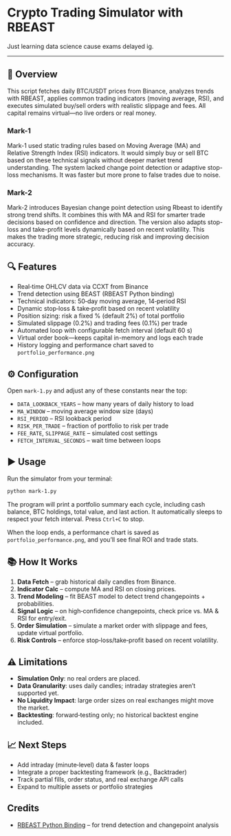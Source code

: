 # Crypto Trading Simulator with RBEAST

Just learning data science cause exams delayed ig.

---

## 🚀 Overview
This script fetches daily BTC/USDT prices from Binance, analyzes trends with RBEAST, applies common trading indicators (moving average, RSI), and executes simulated buy/sell orders with realistic slippage and fees. All capital remains virtual—no live orders or real money.

### Mark-1
Mark-1 used static trading rules based on Moving Average (MA) and Relative Strength Index (RSI) indicators. It would simply buy or sell BTC based on these technical signals without deeper market trend understanding. The system lacked change point detection or adaptive stop-loss mechanisms. It was faster but more prone to false trades due to noise.

### Mark-2
Mark-2 introduces Bayesian change point detection using Rbeast to identify strong trend shifts. It combines this with MA and RSI for smarter trade decisions based on confidence and direction. The version also adapts stop-loss and take-profit levels dynamically based on recent volatility. This makes the trading more strategic, reducing risk and improving decision accuracy.

## 🔍 Features
- Real‑time OHLCV data via CCXT from Binance
- Trend detection using BEAST (RBEAST Python binding)
- Technical indicators: 50‑day moving average, 14‑period RSI
- Dynamic stop‑loss & take‑profit based on recent volatility
- Position sizing: risk a fixed % (default 2%) of total portfolio
- Simulated slippage (0.2%) and trading fees (0.1%) per trade
- Automated loop with configurable fetch interval (default 60 s)
- Virtual order book—keeps capital in-memory and logs each trade
- History logging and performance chart saved to `portfolio_performance.png`



## ⚙️ Configuration
Open `mark-1.py` and adjust any of these constants near the top:

- `DATA_LOOKBACK_YEARS` – how many years of daily history to load
- `MA_WINDOW` – moving average window size (days)
- `RSI_PERIOD` – RSI lookback period
- `RISK_PER_TRADE` – fraction of portfolio to risk per trade
- `FEE_RATE`, `SLIPPAGE_RATE` – simulated cost settings
- `FETCH_INTERVAL_SECONDS` – wait time between loops

## ▶️ Usage
Run the simulator from your terminal:

```bash
python mark-1.py
```

The program will print a portfolio summary each cycle, including cash balance, BTC holdings, total value, and last action. It automatically sleeps to respect your fetch interval. Press `Ctrl+C` to stop.

When the loop ends, a performance chart is saved as `portfolio_performance.png`, and you’ll see final ROI and trade stats.

## 📚 How It Works
1. **Data Fetch** – grab historical daily candles from Binance.  
2. **Indicator Calc** – compute MA and RSI on closing prices.  
3. **Trend Modeling** – fit BEAST model to detect trend changepoints + probabilities.  
4. **Signal Logic** – on high‑confidence changepoints, check price vs. MA & RSI for entry/exit.  
5. **Order Simulation** – simulate a market order with slippage and fees, update virtual portfolio.  
6. **Risk Controls** – enforce stop‑loss/take‑profit based on recent volatility.  

## ⚠️ Limitations
- **Simulation Only**: no real orders are placed.  
- **Data Granularity**: uses daily candles; intraday strategies aren’t supported yet.  
- **No Liquidity Impact**: large order sizes on real exchanges might move the market.  
- **Backtesting**: forward‑testing only; no historical backtest engine included.  

## 📈 Next Steps
- Add intraday (minute‑level) data & faster loops  
- Integrate a proper backtesting framework (e.g., Backtrader)  
- Track partial fills, order status, and real exchange API calls  
- Expand to multiple assets or portfolio strategies  

## Credits
- [RBEAST Python Binding](https://github.com/zhaokg/Rbeast) – for trend detection and changepoint analysis